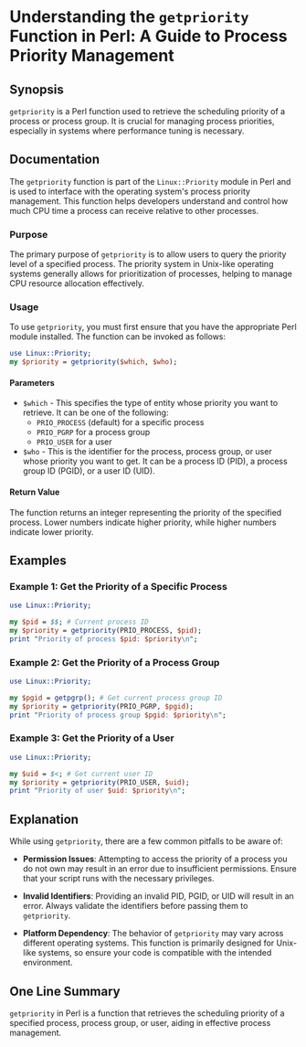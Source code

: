 <!--
Meta Description: # Understanding the `getpriority` Function in Perl: A Guide to Process Priority Management ## Synopsis `getpriority` is a Perl function used to retrie...
Meta Keywords: priority, process, getpriority, perl, function
-->

# Understanding the `getpriority` Function in Perl: A Guide to Process Priority Management

## Synopsis
`getpriority` is a Perl function used to retrieve the scheduling priority of a process or process group. It is crucial for managing process priorities, especially in systems where performance tuning is necessary.

## Documentation
The `getpriority` function is part of the `Linux::Priority` module in Perl and is used to interface with the operating system's process priority management. This function helps developers understand and control how much CPU time a process can receive relative to other processes.

### Purpose
The primary purpose of `getpriority` is to allow users to query the priority level of a specified process. The priority system in Unix-like operating systems generally allows for prioritization of processes, helping to manage CPU resource allocation effectively.

### Usage
To use `getpriority`, you must first ensure that you have the appropriate Perl module installed. The function can be invoked as follows:

```perl
use Linux::Priority;
my $priority = getpriority($which, $who);
```

#### Parameters
- `$which` - This specifies the type of entity whose priority you want to retrieve. It can be one of the following:
  - `PRIO_PROCESS` (default) for a specific process
  - `PRIO_PGRP` for a process group
  - `PRIO_USER` for a user
- `$who` - This is the identifier for the process, process group, or user whose priority you want to get. It can be a process ID (PID), a process group ID (PGID), or a user ID (UID).

#### Return Value
The function returns an integer representing the priority of the specified process. Lower numbers indicate higher priority, while higher numbers indicate lower priority.

## Examples

### Example 1: Get the Priority of a Specific Process
```perl
use Linux::Priority;

my $pid = $$; # Current process ID
my $priority = getpriority(PRIO_PROCESS, $pid);
print "Priority of process $pid: $priority\n";
```

### Example 2: Get the Priority of a Process Group
```perl
use Linux::Priority;

my $pgid = getpgrp(); # Get current process group ID
my $priority = getpriority(PRIO_PGRP, $pgid);
print "Priority of process group $pgid: $priority\n";
```

### Example 3: Get the Priority of a User
```perl
use Linux::Priority;

my $uid = $<; # Get current user ID
my $priority = getpriority(PRIO_USER, $uid);
print "Priority of user $uid: $priority\n";
```

## Explanation
While using `getpriority`, there are a few common pitfalls to be aware of:

- **Permission Issues**: Attempting to access the priority of a process you do not own may result in an error due to insufficient permissions. Ensure that your script runs with the necessary privileges.
  
- **Invalid Identifiers**: Providing an invalid PID, PGID, or UID will result in an error. Always validate the identifiers before passing them to `getpriority`.

- **Platform Dependency**: The behavior of `getpriority` may vary across different operating systems. This function is primarily designed for Unix-like systems, so ensure your code is compatible with the intended environment.

## One Line Summary
`getpriority` in Perl is a function that retrieves the scheduling priority of a specified process, process group, or user, aiding in effective process management.